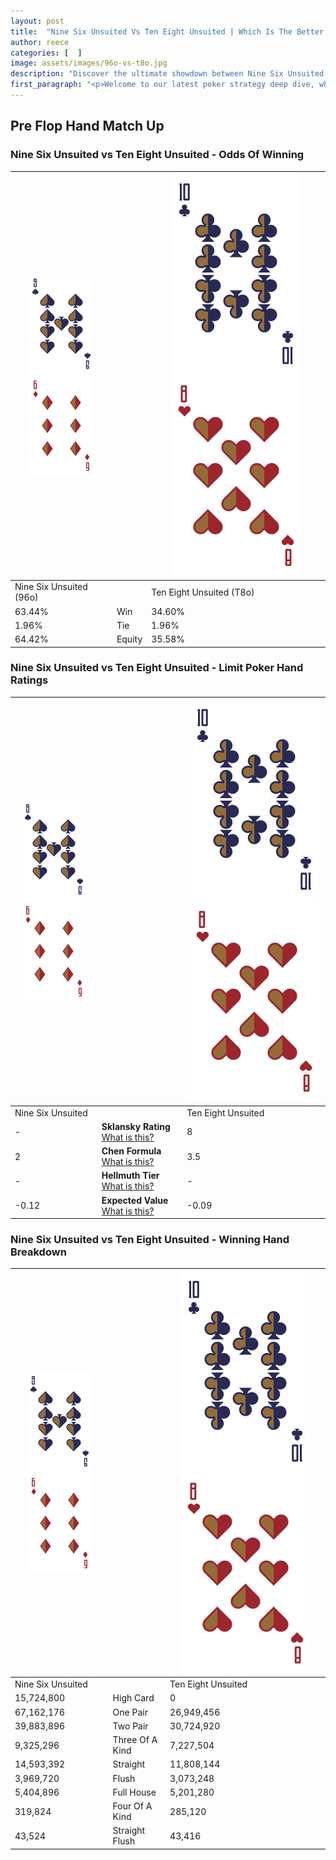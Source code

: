 ```yaml
---
layout: post
title:  "Nine Six Unsuited Vs Ten Eight Unsuited | Which Is The Better Hand In Poker? A Complete Guide"
author: reece
categories: [  ]
image: assets/images/96o-vs-t8o.jpg
description: "Discover the ultimate showdown between Nine Six Unsuited and Ten Eight Unsuited in poker! Uncover the odds, strategies, and scenarios where one hand triumphs over the other. Get ready to up your poker game with this thrilling analysis."
first_paragraph: "<p>Welcome to our latest poker strategy deep dive, where we're pitting two distinct hands against each other in a high-stakes showdown: Nine Six Unsuited vs Ten Eight Unsuited.</p><p>In the dynamic world of poker, every decision counts, and knowing which hand holds the upper hand is key to your success at the table.</p><p>In this article, we'll dissect these two hands, explore the scenarios where one dominates the other, and equip you with the knowledge to make strategic choices that can tip the odds in your favor.</p><p>Get ready to unravel the intriguing dynamics of these poker hands and elevate your game to new heights.</p>"
---
```




[comment]: # (sp0)

## Pre Flop Hand Match Up

<div class="table hand-ratings" markdown="1"> 



### Nine Six Unsuited vs Ten Eight Unsuited - Odds Of Winning


    
| ![image info](assets/images/hand1/9.png) ![image info](assets/images/hand1/6o.png) |  | ![image info](assets/images/hand2/T.png) ![image info](assets/images/hand2/8o.png) |
| -------- | -------- | -------- |
| Nine Six Unsuited (96o) |  | Ten Eight Unsuited (T8o) |
| 63.44% | Win | 34.60% |
| 1.96% | Tie | 1.96% |
| 64.42% | Equity | 35.58% |




[comment]: # (sp1)



### Nine Six Unsuited vs Ten Eight Unsuited - Limit Poker Hand Ratings


    
| ![image info](assets/images/hand1/9.png) ![image info](assets/images/hand1/6o.png) |  | ![image info](assets/images/hand2/T.png) ![image info](assets/images/hand2/8o.png) |
| -------- | -------- | -------- |
| Nine Six Unsuited |  | Ten Eight Unsuited |
| - | **Sklansky Rating** [What is this?](/sklansky-rating-explained) | 8 |
| 2 | **Chen Formula** [What is this?](/chen-formula-explained) | 3.5 |
| - | **Hellmuth Tier** [What is this?](/Hellmuth-tier-explained) | - |
| -0.12 | **Expected Value** [What is this?](/expected-value-explained) | -0.09 |




[comment]: # (sp2)



### Nine Six Unsuited vs Ten Eight Unsuited - Winning Hand Breakdown


    
| ![image info](assets/images/hand1/9.png) ![image info](assets/images/hand1/6o.png) |  | ![image info](assets/images/hand2/T.png) ![image info](assets/images/hand2/8o.png) |
| -------- | -------- | -------- |
| Nine Six Unsuited |  | Ten Eight Unsuited |
| 15,724,800 | High Card | 0 |
| 67,162,176 | One Pair | 26,949,456 |
| 39,883,896 | Two Pair | 30,724,920 |
| 9,325,296 | Three Of A Kind | 7,227,504 |
| 14,593,392 | Straight | 11,808,144 |
| 3,969,720 | Flush | 3,073,248 |
| 5,404,896 | Full House | 5,201,280 |
| 319,824 | Four Of A Kind | 285,120 |
| 43,524 | Straight Flush | 43,416 |




[comment]: # (sp3)



</div>

[comment]: # (sp4)



[comment]: # (sp5)

